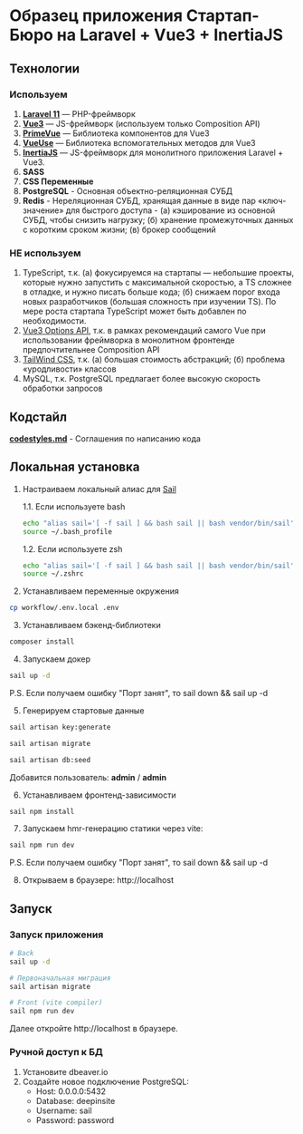 # Образец приложения Стартап-Бюро на Laravel + Vue3 + InertiaJS

## Технологии

### Используем

1. **[Laravel 11](https://laravel.com/docs/11.x)** — PHP-фреймворк
2. **[Vue3](https://vuejs.org/)** — JS-фреймворк (используем только Composition API)
3. **[PrimeVue](https://primevue.org/)** — Библиотека компонентов для Vue3
4. **[VueUse](https://vueuse.org/)** — Библиотека вспомогательных методов для Vue3
5. **[InertiaJS](https://inertiajs.com/)** — JS-фреймворк для монолитного приложения Laravel + Vue3.
6. **SASS**
7. **CSS Переменные**
8. **PostgreSQL** - Основная объектно-реляционная СУБД
9. **Redis** - Нереляционная СУБД, хранящая данные в виде пар «ключ-значение» для быстрого доступа - (а) кэширование из основной СУБД, чтобы снизить нагрузку; (б) хранение промежуточных данных с коротким сроком жизни; (в) брокер сообщений

### НЕ используем

1. TypeScript, т.к. (а) фокусируемся на стартапы — небольшие проекты, которые нужно запустить с максимальной скоростью, а TS сложнее в отладке, и нужно писать больше кода; (б) снижаем порог входа новых разработчиков (большая сложность при изучении TS). 
По мере роста стартапа TypeScript может быть добавлен по необходимости. 
2. [Vue3 Options API](https://vuejs.org/guide/introduction.html#api-styles), т.к. в рамках рекомендаций самого Vue при использовании фреймворка в монолитном фронтенде предпочтительнее Composition API 
3. [TailWind CSS](https://tailwindcss.com/), т.к. (а) большая стоимость абстракций; (б) проблема «уродливости» классов
4. MySQL, т.к. PostgreSQL предлагает более высокую скорость обработки запросов

## Кодстайл

**[codestyles.md](CODESTYLES.md)** - Соглашения по написанию кода

## Локальная установка


1. Настраиваем локальный алиас для [Sail](https://laravel.com/docs/11.x/sail)

   1.1. Если используете bash

    ```bash
    echo "alias sail='[ -f sail ] && bash sail || bash vendor/bin/sail'" >> ~/.bash_profile
    source ~/.bash_profile
    ```

   1.2. Если используете zsh
    ```bash
    echo "alias sail='[ -f sail ] && bash sail || bash vendor/bin/sail'" >> ~/.zshrc
    source ~/.zshrc
    ```

2. Устанавливаем переменные окружения

```bash
cp workflow/.env.local .env  
```

3. Устанавливаем бэкенд-библиотеки

```bash
composer install
```

4. Запускаем докер

```bash
sail up -d
```

P.S. Если получаем ошибку "Порт занят", то sail down && sail up -d

5. Генерируем стартовые данные

```bash
sail artisan key:generate
```
```bash
sail artisan migrate
```
```bash
sail artisan db:seed
```

Добавится пользователь: **admin** / **admin**

6. Устанавливаем фронтенд-зависимости

```bash
sail npm install
```

7. Запускаем hmr-генерацию статики через vite:

```bash
sail npm run dev
```
P.S. Если получаем ошибку "Порт занят", то sail down && sail up -d

8. Открываем в браузере: http://localhost

## Запуск

### Запуск приложения

```bash
# Back
sail up -d

# Первоначальная миграция
sail artisan migrate

# Front (vite compiler)
sail npm run dev
```

Далее откройте http://localhost в браузере.

### Ручной доступ к БД

1. Установите dbeaver.io
2. Создайте новое подключение PostgreSQL:
    * Host: 0.0.0.0:5432
    * Database: deepinsite
    * Username: sail
    * Password: password
